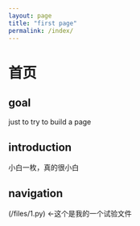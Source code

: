 ```yaml
--- 
layout: page
title: "first page"
permalink: /index/
---
```

# 首页
## goal
just to try to build a page
## introduction
小白一枚，真的很小白
## navigation
(/files/1.py) <-这个是我的一个试验文件
